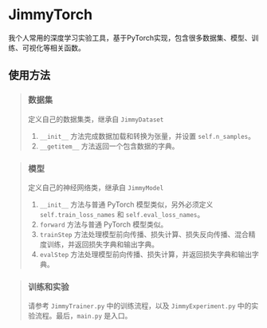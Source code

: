 # JimmyTorch
我个人常用的深度学习实验工具，基于PyTorch实现，包含很多数据集、模型、训练、可视化等相关函数。

## 使用方法

> ### 数据集
> 定义自己的数据集类，继承自 `JimmyDataset`
> 1. `__init__` 方法完成数据加载和转换为张量，并设置 `self.n_samples`。
> 2. `__getitem__` 方法返回一个包含数据的字典。

> ### 模型
> 定义自己的神经网络类，继承自 `JimmyModel`
> 1. `__init__` 方法与普通 PyTorch 模型类似，另外必须定义 `self.train_loss_names` 和 `self.eval_loss_names`。
> 2. `forward` 方法与普通 PyTorch 模型类似。
> 3. `trainStep` 方法处理模型前向传播、损失计算、损失反向传播、混合精度训练，并返回损失字典和输出字典。
> 4. `evalStep` 方法处理模型前向传播、损失计算，并返回损失字典和输出字典。

> ### 训练和实验
> 请参考 `JimmyTrainer.py` 中的训练流程，以及 `JimmyExperiment.py` 中的实验流程。最后，`main.py` 是入口。